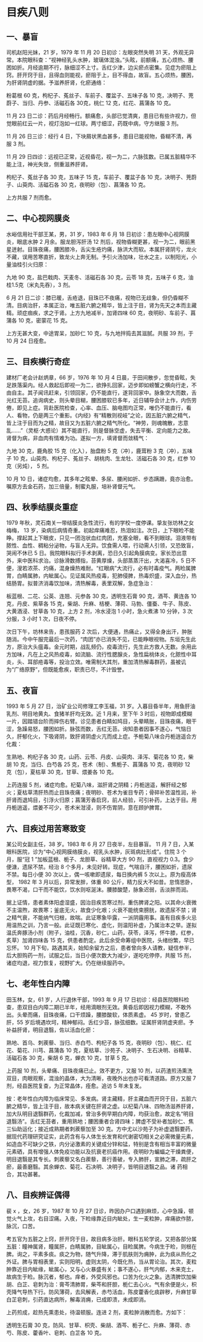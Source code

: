 # 目疾八则

## 一、暴盲

司机赵阳光妹，21 岁，1979 年 11 月 20 日初诊：左眼突然失明 31 天，外观无异常。本院眼科查：“视神经乳头水肿，玻璃体混浊。”头眩，前额痛，五心烦热、腰困如折。月经逾期不行，脉细涩不上寸。舌红少津，边尖瘀点密集。见症为瘀阻上窍。肝开窍于目，且得血则能视，瘀阻于上，目不得血，故盲。五心烦热，腰困，为肝肾阴虚的据。予滋养肝肾，化瘀通络：

粉葛根 60 克，枸杞子、菟丝子、车前子、覆盆子、五味子各 10 克，决明子、茺蔚子、当归、丹参、活磁石各 30克，桃仁 12 克，红花、菖蒲各 10 克。

11 月 23 日二诊：药后月经畅行。额痛愈，头部已觉清爽，患目已有些许视力，但觉眼前红云一片，视灯泡如一红球。两寸细涩，药既中病，守方继服 3 剂。

11 月 26 日三诊：经行 4 日，下块屑状黑血甚多，患目已能视物，昏糊不清，再服 3 剂。

11 月 29 日四诊：远视已正常，近视昏花，视一为二，六脉弦数。已属五脏精华不能上注，神光失敛，侧重滋养肝肾。

枸杞子、菟丝子各 30 克，五味子 15 克，车前子、覆盆子各 10 克，决明子、茺蔚子、山萸肉、活磁石各 30 克，夜明砂（包）、菖蒲各 10 克。

上方共服 7 剂而愈。

## 二、中心视网膜炎

水峪信用社干部王某，男，31 岁，1983 年 6 月 18 日初诊：患左眼中心视网膜炎，眼底水肿 2 月余。服龙胆泻肝汤 12 剂后，视物昏糊更甚，视一为二，眼前黑星迸射。目珠夜痛，腰困膝冷，舌尖生疮灼痛，脉洪大而软。本属肝肾阴亏，龙火不藏，误用苦寒直折，致龙火上奔无制。予引火汤加味，壮水之主，以制阳光，小量油桂引火归原：

九地 90 克，盐巴戟肉、天麦冬、活磁石各 30 克，云苓 18 克，五味子 6 克，油桂1.5克（米丸先吞），3 剂。

6 月 21 日二诊：膝已暖，舌疮退，目珠已不夜痛，视物已无歧象，但仍昏糊不清。目病治肝，本属正治，唯五脏六腑之精华，皆上注于目，肾为先天之本而主藏精。顽症痼疾，求之于肾。上方九地减半，加肾四味 60 克，夜明砂、车前子、菖蒲各 10 克，密蒙花 15 克。

上方无甚大变，中途胃呆，加砂仁 10 克，与九地拌捣去其滋腻。共服 39 剂，于 10 月 24 日痊愈。

## 三、目疾横行奇症

建材厂老会计赵炳章，66 岁，1976 年 10 月 4 日晨，于田间散步，忽觉昏眩，失足跌落渠内。经人救起后即视一为二，欲挣扎回家，迈步即如螃蟹之横向行走，不由自主。其子闻讯赶来，引领回家，仍不能直行，遂背回家中。脉象空大而数，舌光红无苔。追询病史，则头晕目糊，腰困膝软已多年，近日辅导会计上作，内伤劳倦，即见上症。背赴医院检查，心率、血压、脑电图均正常，唯仍不能直行，看人、看物，仍是两三个重影。《内经》有“精散则视岐”之论，因五脏六腑之精气，皆上注于目而为之精，故目又为五脏六腑之精气所化。“神劳，则魂魄散，志意乱......”（灵枢·大惑论）其不能直行，则是督脉空虚，失去平衡、定向能力之故。肾督为病，非血肉有情难为功。遂拟一方，填肾督而敛精气：

九地 30 克，鹿角胶 15 克（化入），胎盘粉 5 克（冲），鹿茸粉 3 克（冲），五味子 10 克，山萸肉、枸杞子、菟丝子、胡桃肉、生龙牡、活磁石各 30 克，红参 10 克（另炖）， 5 剂。

10 月 10 日，诸症均愈，其多年之眩晕、多尿、腰闲如折、步态蹒跚，竟亦治愈。嘱原方去金石药，加三倍量，制蜜丸服，培补肾督元气。

## 四、秋季结膜炎重症

1979 年秋，灵石南关一带结膜炎急性流行，有的学校一度停课。挚友张坊林之女梅梅， 13 岁，染病后病情奇重。初起痒痛难忍，热泪如注。次日，上下眼睑不能睁。撑起其上下眼皮，只见一团泡状血红肉团，充塞全眼，看不到眼球。泪液带有脓性、血性、稠粘分泌物，与盲人无异。饮食需人喂，行动需人引领，又恐致盲，哭闹不休已 5 日。我院眼科拟行手术剥离，恐日久引起角膜病变。家长恐出意外，来中医科求治。诊脉滑数搏指，苔黄厚燥，头部蒸蒸汗出，大渴喜冷，5 日不便，溲若浓茶、灼痛，混身燥热难耐。“红眼病”大流行，必有时毒疫气。两睑属脾胃，白睛属肺，内眦属心。见证属风热疫毒，犯肺侵脾，热毒炽盛，深入血分，热结肠胃。拟普济消毒饮加味，清热解毒，表里双解，急症急治：

板蓝根、二花、公英、连翘、元参各 30 克，透明生石膏 90 克，酒芩、黄连各 10 克，丹皮、紫草各 15 克，柴胡、升麻、桔梗、薄荷、马勃、僵蚕、牛子、陈皮、大黄酒浸、甘草各 
10 克，上方 2 剂，冷水浸泡 1 小时，急火煮沸 10 分钟，3 次分服，3 小时 1 次，日夜不停。

次日下午，坊林来告，患孩服药 2 次后，大便通，热痛止，又得全身出汗，肿胀随消。今中午服完最后一次药，“肉团”亦已消失不见，已能睁眼视物。东垣先生此方，原治大头瘟毒。金元时期，战乱频仍，疫毒流行，先生此方救人无数。余用此方加味，凡在上之风热疫毒，如流脑、流行性腮腺炎，急性扁桃体炎，化脓性中耳炎，头、耳部疮毒等，投治立效。唯需制大其剂，重加清热解毒群药，虽被讥为“广络原野”，但既能愈疾，职责已尽，不计毁誉。

## 五、夜盲

1993 年 5 月 27 日，治矿业公司修理工李玉福，31 岁。入暮目昏半年，用鱼肝油乳剂、明目地黄丸、食猪羊肝均无效。近 1 月来，至下午 3 时后，视物即成模糊一片，因踏错台阶而摔伤右臂。诊见患者白睛如鸠目，头晕睛胀，目珠夜痛，眼干涩，急躁易怒，腰困如折。脉弦而数，舌红无苔。询知患者因事不遂心，气恼日久，肝郁化火，下吸肾阴，致肝肾阴虚火亢而成上症。予栀菊八味合丹栀逍遥合方化裁：

生熟地、枸杞子各 30 克，山药、云苓、丹皮、山萸肉、泽泻、菊花各 10 克，柴胡 10 克，当归、白芍各 25 克，苍术（制）、焦栀子、菖蒲各 10 克，夜明砂 12 克（包），夏枯草 
30 克，甘草、煨姜各 10 克。

上药连服 5 剂，诸症均愈。杞菊八味，滋肝肾之阴精；丹栀逍遥，解肝经之郁火；夏枯草清肝热而止目珠夜痛；夜明砂、苍术为雀目专药；骨碎补苦温性润，补肝肾而退鸠目，引浮火归原；菖蒲芳香启窍，前人经验，可引补药，上达于目。用丹栀逍遥，煨姜不可少，苍术米泔浸，则不伤胃阴，意在顾护脾胃。

## 六、目疾过用苦寒致变

某公司女副主任，38 岁。1983 年 6 月 27 日夜半，左目暴盲。 11 月 7 日，入某眼科医院，诊为“中心视网膜络膜炎，视乳头水肿，灰斑病灶形成”。住院 3 个月，服“冠 1 ”加板蓝根、栀子、龙胆草、谷精草大方 90 剂，直视视力 0.3。食少便溏，遗尿不禁。经治 8 个多月，未见好转。现症，气喘自汗，腰困如折，遗尿不禁。每日小便 30 次以上，偶一咳嗽即遗尿，每日换内裤 5 次以上。原为瘦高体型， 1982 年 3 月以后，异常发胖，体重 80 公斤，精力反大不如昔。怠惰思卧，畏寒不渴，口干而不能饮，饮水则呕涎沫。腰膝酸楚，脉象迟弱，舌淡胖而润。

据上证情，患者素体阳虚湿盛，因治目疾苦寒过剂，重伤脾肾之阳。以其命火衰微不主温煦，故畏寒；釜底无火，故食少化艰；火衰不能统束膀胱，故遗尿不禁；肾之精气衰，不能纳气归根，故喘。此证寒象毕露，一派阴霾用事。虽有目疾多火忌用温热之训，乃言一般。此证既已寒化、虚化，则温阳补虚，乃属治本之举。遂拟温氏奔豚汤小剂（附子，油桂，沉香，砂仁，山药，茯苓，泽泻，怀牛膝，红参，炙草）加肾四味各 15 克，供患者酌定。此后余受命筹组中医院，头绪纷繁，早已忘怀。 10 月下旬，路遇其夫，始知余留方之后，患者曾向多人请教，疑信参半，后大胆购药一剂，试服之后，当日小便次数大为减少，遂吃吃停停，共服 15 剂，诸症均退，视力恢复，视野扩大。仍在继续服药中。

## 七、老年性白内障

田玉林，女，61 岁，人行退休干部，1993 年 9 月 17 日初诊：经县医院眼科检查，患双目白内障二期已半年，经用滴眼剂无效。黄昏后即因视力模糊，不敢外出。头晕而痛，目珠夜痛，口干烦躁，腰膝酸软，体质素虚。 45 岁时，曾患乙肝，55 岁后境遇坎坷，精神郁闷。舌红少苔，脉弦细数。证属肝肾阴虚夹瘀。予补益肝肾，明目退翳，佐以活血化瘀：

熟地、首乌、刺蒺藜、当归、赤白芍、枸杞子各 15 克，夜明砂（包）、桃仁、红花、菊花、川芎、菖蒲各 10 克，夏枯草、沙苑子、决明子、生石决明、谷精草、活磁石各 30 克，柴胡 6 克，蝉衣 10 克，甘草 5 克。

上药服 10 剂，头晕痛、目珠夜痛已止。效不更方，又服 10 剂，以药渣煎汤熏洗双目，肉眼观察，混浊的晶体，大为清晰，夜晚外出也亦可看清道路。原方又服 7 剂，经县医院复查，为正常晶体，痊愈。追访 5 年未复发。

按：老年性白内障为临床常见、多发病。肾主藏精，肝主藏血而开窍于目，五脏六腑之精华，皆上注于目，故本病关键在肝肾之虚。以杞菊八味、四物汤滋养肝肾，加大队明目退翳群药，化裁加减，曾治多例早期白内障，均获治愈，故定名“明目退翳汤”。舌红无苔者，重用熟地；腰困重者合肾四味；脾虚不受补者加砂仁、焦三仙助运化；接近成熟期者刺蒺藜加至 30 克。方中尤以沙苑子为补虚退翳要药，据现代药理研究证实，此药含有与人体生长发育和代谢密切相关之必需微量元素，如造血不可缺少之铁，内分泌激素的关键成分锌和锰，特别是含有相当丰富的微量元素硒，具有增强人体免疫功能以及抗衰老抗癌作用。夜明砂为蝙蝠之干燥粪便，明目退翳是其专长。刺蒺藜又名白蒺藜，善行善破，专入肺肝，宣肺之滞，疏肝之瘀，最善磨翳。其余蝉衣、菊花、石决明、决明子，皆明目退翳之品。诸 药相合，其功甚著。

## 八、目疾辨证偶得

裴 x ，女，26 岁，1987 年 10 月 27 日诊，昨因办户口遇到麻烦，心中急躁，顿觉火气上攻，右目涩痛。入夜，下睑缘靠近目内眦处，生一麦粒肿，痒痛欲作脓，脉沉，口苦。

考五官为五脏之上窍，肝开窍于目，故目病多治肝。眼科五轮学说，又把各部分属五脏：瞳神属肾，瞳属肝，白睛属肺，目眦属心，目睑属脾。今病生于睑，则根在脾。询之，平素多痰。痰之为物，随气升降，滞于肌肤则为痈肿，此为痰从热化之外证。脾与胃相表里，实则阳明，虚则太阴，今既化热，当从胃论治。其次，麦粒肿靠近目内眦缘，眦属心，又与心火暴盛有关；事不遂心，肝气内郁，木来克土，故病生于睑。脉沉者，郁也。痒者，外受风邪也。口苦为化火之象。选清脾饮加柴胡、白芷、皂刺为治：膏芩清肺胃，柴芩和肝胆，栀仁去心火。气有余便是火，枳壳降气导热下行。防风薄荷，去风解表，赤芍活血，陈皮藿香化痰辟秽，升麻甘草白芷皂刺，引药直达病所，解毒消痈，已成即溃，未成即消。

上药煎成，趁热先熏患处，待温顿服。连进 2 剂，麦粒肿消散而愈。方如下：

透明生石膏 30 克，防风、甘草、枳壳、柴胡、酒芩、栀子仁、升麻、薄荷、赤芍、陈皮、藿香叶、皂刺、白芷各 10 克。